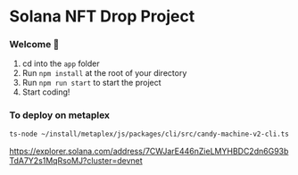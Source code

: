 # Solana NFT Drop Project
### Welcome 👋

1. cd into the `app` folder
2. Run `npm install` at the root of your directory
3. Run `npm run start` to start the project
4. Start coding!

### To deploy on metaplex
```sh
ts-node ~/install/metaplex/js/packages/cli/src/candy-machine-v2-cli.ts upload -e devnet -k ~/.config/solana/devnet.json -cp config.json ./assets
```

https://explorer.solana.com/address/7CWJarE446nZieLMYHBDC2dn6G93bTdA7Y2s1MqRsoMJ?cluster=devnet
